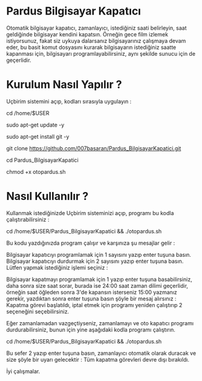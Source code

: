 # Pardus Bilgisayar Kapatıcı
Otomatik bilgisayar kapatıcı, zamanlayıcı, istediğiniz saati belirleyin, saat geldiğinde bilgisayar kendini kapatsın. Örneğin gece film izlemek istiyorsunuz, fakat siz uykuya dalarsanız bilgisayarınız çalışmaya devam eder, bu basit komut dosyasını kurarak bilgisayarın istediğiniz saatte kapanması için, bilgisayarı programlayabilirsiniz, aynı şekilde sunucu için de geçerlidir.

# Kurulum Nasıl Yapılır ? 

Uçbirim sistemini açıp, kodları sırasıyla uygulayın : 

cd /home/$USER

sudo apt-get update -y

sudo apt-get install git -y

git clone https://github.com/007basaran/Pardus_BilgisayarKapatici.git

cd Pardus_BilgisayarKapatici

chmod +x otopardus.sh

# Nasıl Kullanılır ? 

Kullanmak istediğinizde Uçbirim sisteminizi açıp, programı bu kodla çalıştırabilirsiniz : 

cd /home/$USER/Pardus_BilgisayarKapatici && ./otopardus.sh

Bu kodu yazdığınızda program çalışır ve karşınıza şu mesajlar gelir : 

Bilgisayar kapatıcıyı programlamak için 1 sayısını yazıp enter tuşuna basın. 
Bilgisayar kapatıcıyı durdurmak için 2 sayısını yazıp enter tuşuna basın. 
Lütfen yapmak istediğiniz işlemi seçiniz :

Bilgisayar kapatmayı programlamak için 1 yazıp enter tuşuna basabilirsiniz, daha sonra size saat sorar, burada ise 24:00 saat zaman dilimi geçerlidir, örneğin saat öğleden sonra 3'de kapansın isterseniz 15:00 yazmanız gerekir, yazdıktan sonra enter tuşuna basın şöyle bir mesaj alırsınız :  Kapatma görevi başlatıldı, iptal etmek için programı yeniden çalıştırıp 2 seçeneğini seçebilirsiniz.

Eğer zamanlamadan vazgeçtiyseniz, zamanlamayı ve oto kapatıcı programı durdurabilirsiniz, bunun için yine aşağıdaki kodla programı çalıştırın.

cd /home/$USER/Pardus_BilgisayarKapatici && ./otopardus.sh

Bu sefer 2 yazıp enter tuşuna basın, zamanlayıcı otomatik olarak duracak ve size şöyle bir uyarı gelecektir : Tüm kapatma görevleri devre dışı bırakıldı.

İyi çalışmalar.
